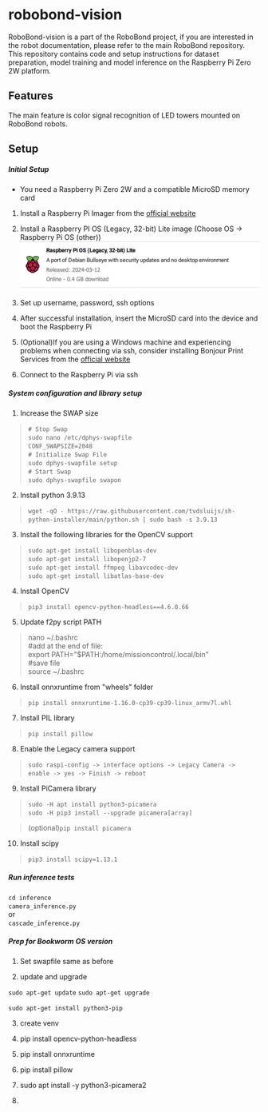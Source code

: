 # robobond-vision
RoboBond-vision is a part of the RoboBond project, if you are interested in the robot documentation, please refer to the main RoboBond repository.
This repository contains code and setup instructions for dataset preparation, model training and model inference on the Raspberry Pi Zero 2W platform. 

## Features

The main feature is color signal recognition of LED towers mounted on RoboBond robots.


## Setup

##### Initial Setup
- You need a Raspberry Pi Zero 2W and a compatible MicroSD memory card 

1. Install a Raspberry Pi Imager from the [official website](https://www.raspberrypi.com/software/)

2. Install a Raspberry PI OS (Legacy, 32-bit) Lite image (Choose OS -> Raspberry Pi OS (other))
![](rpi_os_install.png)

3. Set up username, password, ssh options 

4. After successful installation, insert the MicroSD card into the device and boot the Raspberry Pi

5. (Optional)If you are using a Windows machine and experiencing problems when connecting via ssh, consider installing Bonjour Print Services from the [official website](https://support.apple.com/en-us/106380)

6. Connect to the Raspberry Pi via ssh

##### System configuration and library setup

1. Increase the SWAP size

>`# Stop Swap`\
`sudo nano /etc/dphys-swapfile`\
`CONF_SWAPSIZE=2048`\
`# Initialize Swap File`\
`sudo dphys-swapfile setup`\
`# Start Swap`\
`sudo dphys-swapfile swapon`



2. Install python 3.9.13

> `wget -qO - https://raw.githubusercontent.com/tvdsluijs/sh-python-installer/main/python.sh | sudo bash -s 3.9.13
`


3. Install the following libraries for the OpenCV support

>`sudo apt-get install libopenblas-dev`\
`sudo apt-get install libopenjp2-7`\
`sudo apt-get install ffmpeg libavcodec-dev`\
`sudo apt-get install libatlas-base-dev`


4. Install OpenCV

>`pip3 install opencv-python-headless==4.6.0.66`


5. Update f2py script PATH

> nano ~/.bashrc\
#add at the end of file:\
export PATH="$PATH:/home/missioncontrol/.local/bin"\
#save file\
source ~/.bashrc

6. Install onnxruntime from "wheels" folder

>`pip install onnxruntime-1.16.0-cp39-cp39-linux_armv7l.whl`


7. Install PIL library

>`pip install pillow`

8. Enable the Legacy camera support

>`sudo raspi-config -> interface options -> Legacy Camera -> enable -> yes -> Finish -> reboot` 

9. Install PiCamera library

>`sudo -H apt install python3-picamera`\
`sudo -H pip3 install --upgrade picamera[array]`


>(optional)`pip install picamera`

10. Install scipy

>`pip3 install scipy=1.13.1`

##### Run inference tests

`cd inference`\
`camera_inference.py`\
or\
`cascade_inference.py`



##### Prep for Bookworm OS version

1. Set swapfile same as before

2. update and upgrade 

`sudo apt-get update`
`sudo apt-get upgrade`

`sudo apt-get install python3-pip`


3. create venv

4. pip install opencv-python-headless

5. pip install onnxruntime

6. pip install pillow 

7. sudo apt install -y python3-picamera2

8. 















